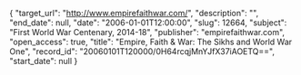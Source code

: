 {
  "target_url": "http://www.empirefaithwar.com/", 
  "description": "", 
  "end_date": null, 
  "date": "2006-01-01T12:00:00", 
  "slug": 12664, 
  "subject": "First World War Centenary, 2014-18", 
  "publisher": "empirefaithwar.com", 
  "open_access": true, 
  "title": "Empire, Faith & War: The Sikhs and World War One", 
  "record_id": "20060101T120000/0H64rcqjMnYJfX37iAOETQ==", 
  "start_date": null
}

